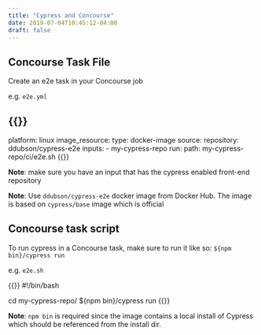```yaml
---
title: "Cypress and Concourse"
date: 2019-07-04T10:45:12-04:00
draft: false
---
```


## Concourse Task File

Create an e2e task in your Concourse job

e.g. `e2e.yml`

{{<highlight yaml>}}
---
platform: linux
image_resource:
    type: docker-image
    source:
        repository: ddubson/cypress-e2e
inputs:
    - my-cypress-repo
run:
    path: my-cypress-repo/ci/e2e.sh
{{</highlight>}}

**Note**: make sure you have an input that has the cypress enabled front-end repository

**Note**: Use `ddubson/cypress-e2e` docker image from Docker Hub. The image is based on `cypress/base` image which is official

## Concourse task script

To run cypress in a Concourse task, make sure to run it like so: `${npm bin}/cypress run`
    
e.g. `e2e.sh`

{{<highlight bash>}}
#!/bin/bash

cd my-cypress-repo/
${npm bin}/cypress run
{{</highlight>}}

**Note**: `npm bin` is required since the image contains a local install of Cypress which should be referenced from the install dir.
